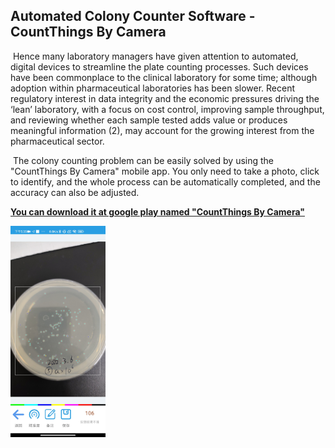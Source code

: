 ## Automated Colony Counter Software - CountThings By Camera

​    Hence many laboratory managers have given attention to automated, digital devices to streamline the plate counting processes. Such devices have been commonplace to the clinical laboratory for some time; although adoption within pharmaceutical laboratories has been slower. Recent regulatory interest in data integrity and the economic pressures driving the ‘lean’ laboratory, with a focus on cost control, improving sample throughput, and reviewing whether each sample tested adds value or produces meaningful information (2), may account for the growing interest from the pharmaceutical sector. 

​    The colony counting problem can be easily solved by using the "CountThings By Camera" mobile app. You only need to take a photo, click to identify, and the whole process can be automatically completed, and the accuracy can also be adjusted.

[**You can download it at google play named "CountThings By Camera"**](https://play.google.com/store/apps/details?id=cn.movingshop.counting.global)

<img src="colony\1.jpg" alt="Automated Colony Counter Software" style="zoom:33%;" />